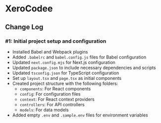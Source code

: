 # XeroCodee

## Change Log

### #1: Initial project setup and configuration

- Installed Babel and Webpack plugins
- Added `.babelrc` and `babel.config.js` files for Babel configuration
- Updated `next.config.mjs` for Next.js configuration
- Updated `package.json` to include necessary dependencies and scripts
- Updated `tsconfig.json` for TypeScript configuration
- Set up `layout.tsx` and `page.tsx` as initial components
- Created project structure with the following folders:
  - `components`: For React components
  - `config`: For configuration files
  - `context`: For React context providers
  - `controllers`: For API controllers
  - `models`: For data models
- Added empty `.env` and `.sample.env` files for environment variables
